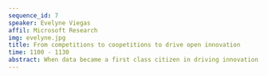 ```yaml
---
sequence_id: 7
speaker: Evelyne Viegas
affil: Microsoft Research
img: evelyne.jpg
title: From competitions to coopetitions to drive open innovation
time: 1100 - 1130
abstract: When data became a first class citizen in driving innovation, several competition platforms emerged defining data-driven challenges as a way to bring solutions to global or business problems. In contrast, Codalab was designed to create a collaborative ecosystem for conducting computational Machine Learning research in an efficient, open and reproducible manner. The goals of CodaLab were threefold 1) reduce duplication of effort; 2) enable reproducibility of the experiment with comparable baselines; 3) encourage the community to work collaboratively to solve grand challenges. The community was further developed as part of the Challenges in Machine Learning (CiML) workshop series which brings the broader community of challenge organisers and participants together on a yearly basis at NeurIPS. CiML provides an opportunity to share best practices across platforms, define higher impact challenges for research, education or innovation while fostering diversity in the community of participants and organisers to address global and local challenges.
---
```

